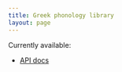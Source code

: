 ```yaml
---
title: Greek phonology library
layout: page
---
```



Currently available:

-  [API docs](api/edu/holycross/shot/gsphone/index.html)
